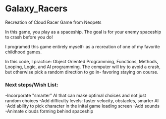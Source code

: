 # Galaxy_Racers
Recreation of Cloud Racer Game from Neopets

In this game, you play as a spaceship. The goal is for your enemy spaceship to crash before you do! 

I programed this game entirely myself- as a recreation of one of my favorite childhood games.

In this code, I practice: Object Oriented Programming, Functions, Methods, Looping, Logic, and AI programming. The computer will try to avoid a crash, but otherwise pick a random direction to go in- favoring staying on course. 

### Next steps/Wish List:
-Incorporate "smarter" AI that can make optimal choices and not just random choices
-Add difficulty levels: faster velocity, obstacles, smarter AI
-Add ability to pick character in the inital game loading screen
-Add sounds
-Animate clouds forming behind spaceship
